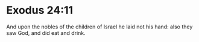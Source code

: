 # Exodus 24:11

And upon the nobles of the children of Israel he laid not his hand: also they saw God, and did eat and drink.
